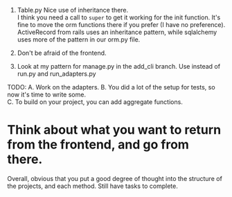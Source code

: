 1. Table.py
Nice use of inheritance there.  
I think you need a call to `super` to get it working for the init function.
It's fine to move the orm functions there if you prefer (I have no preference).
ActiveRecord from rails uses an inheritance pattern, while sqlalchemy uses more of the pattern in our orm.py file.

2. Don't be afraid of the frontend.  

3. Look at my pattern for manage.py in the add_cli branch.  Use instead of run.py and run_adapters.py


TODO:
A. Work on the adapters.
B.  You did a lot of the setup for tests, so now it's time to write some.  
C. To build on your project, you can add aggregate functions.  
# Think about what you want to return from the frontend, and go from there.

Overall, obvious that you put a good degree of thought into the structure of the projects, and each method.  Still have tasks to complete.

